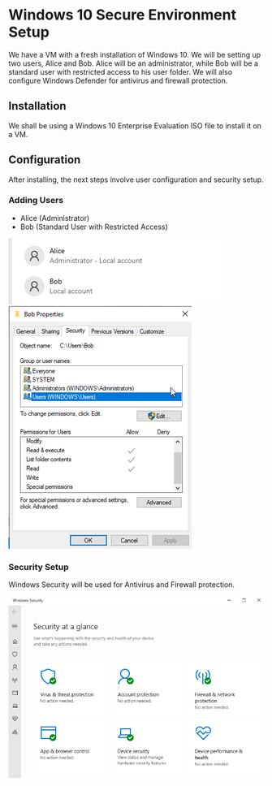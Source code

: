 # Windows 10 Secure Environment Setup

 We have a VM with a fresh installation of Windows 10. We will be setting up two users, Alice and Bob. Alice will be an administrator, while Bob will be a standard user with restricted access to his user folder. We will also configure Windows Defender for antivirus and firewall protection.

## Installation
 We shall be using a Windows 10 Enterprise Evaluation ISO file to install it on a VM. 

## Configuration

After installing, the next steps involve user configuration and security setup.

### Adding Users

- Alice (Administrator)
- Bob (Standard User with Restricted Access)

![alt text](assets/image.png)
![alt text](assets/image-1.png)

### Security Setup
Windows Security will be used for Antivirus and Firewall protection.

![alt text](assets/image-2.png)
